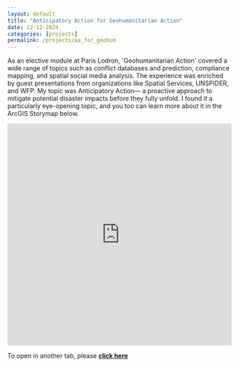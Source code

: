 ```yaml
---
layout: default
title: "Anticipatory Action for Geohumanitarian Action"
date: 12-12-2024
categories: [projects]
permalink: /projects/aa_for_geohum
---
```


As an elective module at Paris Lodron, 'Geohumanitarian Action' covered a wide range of topics such as conflict databases and prediction, compliance mapping, and spatial social media analysis. The experience was enriched by guest presentations from organizations like Spatial Services, UNSPIDER, and WFP.
My topic was Anticipatory Action— a proactive approach to mitigate potential disaster impacts before they fully unfold. I found it a particularly eye-opening topic, and you too can learn more about it in the ArcGIS Storymap below.

<iframe src="https://storymaps.arcgis.com/stories/3d759c890af1416f8b006de605e028d6" width="100%" height="500px" frameborder="0" allowfullscreen allow="geolocation"></iframe>

To open in another tab, please [**click here**](https://arcg.is/19510z1) 
